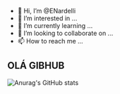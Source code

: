 - 👋 Hi, I’m @ENardelli
- 👀 I’m interested in ...
- 🌱 I’m currently learning ...
- 💞️ I’m looking to collaborate on ...
- 📫 How to reach me ... 

<h2>OLÁ GIBHUB</h2>

![Anurag's GitHub stats](https://github-readme-stats.vercel.app/api?username=ENardelli&show_icons=true&bg_color=00000000)




